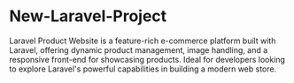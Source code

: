 # New-Laravel-Project
Laravel Product Website is a feature-rich e-commerce platform built with Laravel, offering dynamic product management, image handling, and a responsive front-end for showcasing products. Ideal for developers looking to explore Laravel's powerful capabilities in building a modern web store.
